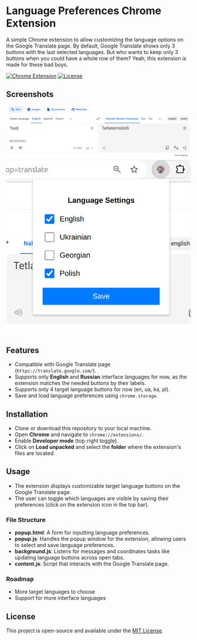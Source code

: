 # Language Preferences Chrome Extension
A simple Chrome extension to allow customizing the language options on the Google Translate page.
By default, Google Translate shows only 3 buttons with the last selected languages. But who wants to keep only 3 buttons when you could have a whole row of them? Yeah, this extension is made for these bad boys.

[![Chrome Extension](https://img.shields.io/badge/chrome%20extension-v0.9-blue)](https://developer.chrome.com/docs/extensions/mv3/getstarted/extensions-101/)
[![License](https://img.shields.io/badge/license-MIT-green)](https://opensource.org/licenses/MIT)

## Screenshots
![Buttons](images/screenshot_1.png)
![Settings](images/screenshot_2.png)

## Features
- Compatible with Google Translate page (`https://translate.google.com/`).
- Supports only **English** and **Russian** interface languages for now, as the extension matches the needed buttons by their labels.
- Supports only 4 target language buttons for now (en, ua, ka, pl).
- Save and load language preferences using `chrome.storage`.

## Installation
- Clone or download this repository to your local machine.
- Open **Chrome** and navigate to `chrome://extensions/`.
- Enable **Developer mode** (top-right toggle).
- Click on **Load unpacked** and select the **folder** where the extension's files are located.

## Usage
- The extension displays customizable target language buttons on the Google Translate page.
- The user can toggle which languages are visible by saving their preferences (click on the extension icon in the top bar).

### File Structure
- **popup.html**: A form for inputting language preferences.
- **popup.js**: Handles the popup window for the extension, allowing users to select and save language preferences.
- **background.js**: Listens for messages and coordinates tasks like updating language buttons across open tabs.
- **content.js**: Script that interacts with the Google Translate page.

### Roadmap
- More target languages to choose
- Support for more interface languages

## License
This project is open-source and available under the [MIT License](https://opensource.org/licenses/MIT).
